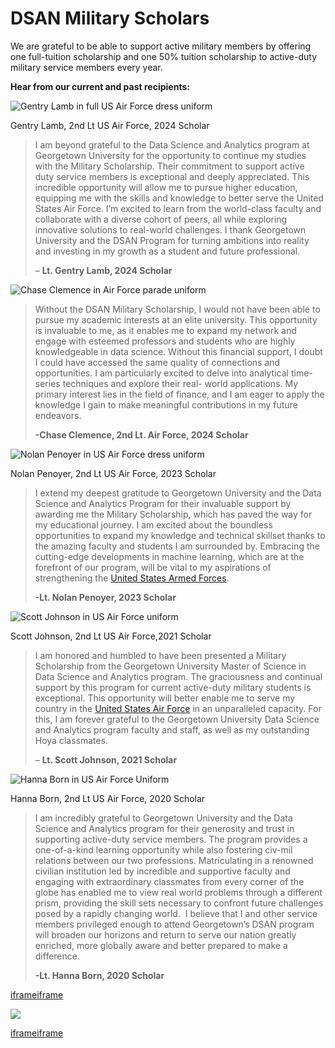 # DSAN Military Scholars

We are grateful to be able to support active military members by offering one full-tuition scholarship and one 50% tuition scholarship to active-duty military service members every year.

**Hear from our current and past recipients:**

![Gentry Lamb in full US Air Force dress uniform](https://analytics.georgetown.edu/wp-content/uploads/sites/452/2025/01/Lamb-Gentry-8x10-Military-Scholar-scaled-e1736264631321.jpg)

Gentry Lamb, 2nd Lt US Air Force, 2024 Scholar

> I am beyond grateful to the Data Science and Analytics program at Georgetown University for the opportunity to continue my studies with the Military Scholarship. Their commitment to support active duty service members is exceptional and deeply appreciated. This incredible opportunity will allow me to pursue higher education, equipping me with the skills and knowledge to better serve the United States Air Force. I’m excited to learn from the world-class faculty and collaborate with a diverse cohort of peers, all while exploring innovative solutions to real-world challenges. I thank Georgetown University and the DSAN Program for turning ambitions into reality and investing in my growth as a student and future professional.
>
> – **Lt. Gentry Lamb, 2024 Scholar**

![Chase Clemence in Air Force parade uniform](https://analytics.georgetown.edu/wp-content/uploads/sites/452/2025/01/Chase-Clemence-in-Uniform-scaled-e1736349991292.jpg)

> Without the DSAN Military Scholarship, I would not have been able to pursue my academic interests at an elite university. This opportunity is invaluable to me, as it enables me to expand my network and engage with esteemed professors and students who are highly knowledgeable in data science. Without this financial support, I doubt I could have accessed the same quality of connections and opportunities. I am particularly excited to delve into analytical time-series techniques and explore their real- world applications. My primary interest lies in the field of finance, and I am eager to apply the knowledge I gain to make meaningful contributions in my future endeavors.
>
> **-Chase Clemence, 2nd Lt. Air Force, 2024 Scholar**

![Nolan Penoyer in US Air Force dress uniform](https://analytics.georgetown.edu/wp-content/uploads/sites/452/2023/10/Military-Scholarships-as-of-Oct-23.png)

Nolan Penoyer, 2nd Lt US Air Force, 2023 Scholar

> I extend my deepest gratitude to Georgetown University and the Data Science and Analytics Program for their invaluable support by awarding me the Military Scholarship, which has paved the way for my educational journey. I am excited about the boundless opportunities to expand my knowledge and technical skillset thanks to the amazing faculty and students I am surrounded by. Embracing the cutting-edge developments in machine learning, which are at the forefront of our program, will be vital to my aspirations of strengthening the [United States Armed Forces](https://www.defense.gov/About/our-forces/).
>
> **-Lt. Nolan Penoyer, 2023 Scholar**

![Scott Johnson in US Air Force uniform](https://analytics.georgetown.edu/wp-content/uploads/sites/452/2023/10/3-1.png)

Scott Johnson, 2nd Lt US Air Force,2021 Scholar

> I am honored and humbled to have been presented a Military Scholarship from the Georgetown University Master of Science in Data Science and Analytics program. The graciousness and continual support by this program for current active-duty military students is exceptional. This opportunity will better enable me to serve my country in the [United States Air Force](https://www.af.mil/) in an unparalleled capacity. For this, I am forever grateful to the Georgetown University Data Science and Analytics program faculty and staff, as well as my outstanding Hoya classmates.
>
> – **Lt. Scott Johnson, 2021 Scholar**

![Hanna Born in US Air Force Uniform](https://analytics.georgetown.edu/wp-content/uploads/sites/452/2023/10/2-1.png)

Hanna Born, 2nd Lt US Air Force, 2020 Scholar

> I am incredibly grateful to Georgetown University and the Data Science and Analytics program for their generosity and trust in supporting active-duty service members. The program provides a one-of-a-kind learning opportunity while also fostering civ-mil relations between our two professions. Matriculating in a renowned civilian institution led by incredible and supportive faculty and engaging with extraordinary classmates from every corner of the globe has enabled me to view real world problems through a different prism, providing the skill sets necessary to confront future challenges posed by a rapidly changing world.  I believe that I and other service members privileged enough to attend Georgetown’s DSAN program will broaden our horizons and return to serve our nation greatly enriched, more globally aware and better prepared to make a difference.
>
> **-Lt. Hanna Born, 2020 Scholar**

[iframe](https://td.doubleclick.net/td/ga/rul?tid=G-BSC82Y20RS&gacid=505236942.1743169500&gtm=45je53q1v9104488821z877583222za200zb77583222&dma=0&gcd=13l3l3l3l1l1&npa=0&pscdl=noapi&aip=1&fledge=1&frm=0&tag_exp=102482433~102788824~102803279~102813109~102887799~102926062&z=1305144193)[iframe](https://td.doubleclick.net/td/ga/rul?tid=G-PMZB7WHYPX&gacid=505236942.1743169500&gtm=45je53q1v9104793239z877583222za200zb77583222&dma=0&gcd=13l3l3l3l1l1&npa=0&pscdl=noapi&aip=1&fledge=1&frm=0&tag_exp=102482433~102788824~102803279~102813109~102887799~102926062&z=1251214394)

![](https://bat.bing.com/action/0?ti=13014621&tm=gtm002&Ver=2&mid=85639b13-41b9-4a6d-b389-e03df0f71372&bo=1&sid=d813ac000bda11f0a240cf54d4c3441a&vid=d813c0600bda11f095787df3ad132c1e&vids=1&msclkid=N&pi=918639831&lg=en-US&sw=1280&sh=1024&sc=24&tl=Military%20Scholarships%20%7C%20Master%20of%20Science%20in%20Data%20Science%20%26%20Analytics&p=https%3A%2F%2Fanalytics.georgetown.edu%2Fmilitary-scholarship%2F&r=&lt=806&evt=pageLoad&sv=1&cdb=AQAQ&rn=796657)

[iframe](about:blank)[iframe](https://insight.adsrvr.org/track/up?adv=tz1xvy0&ref=https%3A%2F%2Fanalytics.georgetown.edu%2Fmilitary-scholarship%2F&upid=a8id7gz&upv=1.1.0&paapi=1)